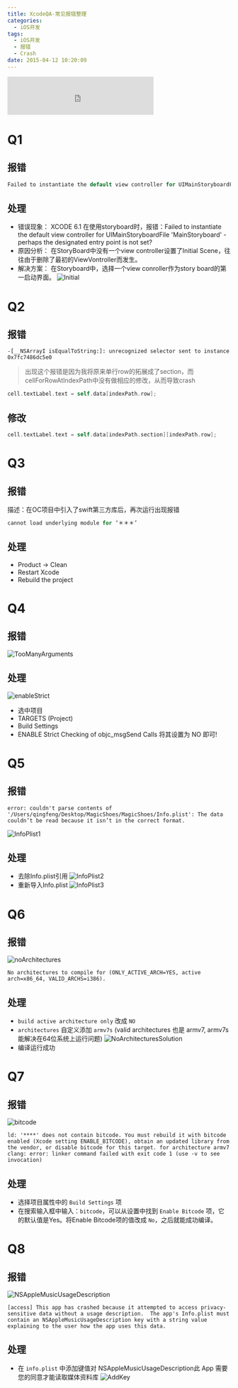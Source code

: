 ```yaml
---
title: XcodeQA-常见报错整理
categories:
  - iOS开发
tags:
  - iOS开发
  - 报错
  - Crash
date: 2015-04-12 10:20:09
---
```


<iframe frameborder="no" border="0" marginwidth="0" marginheight="0" width=330 height=86 src="http://music.163.com/outchain/player?type=2&id=19945735&auto=1&height=66"></iframe>

# Q1
## 报错
```objectiveC
Failed to instantiate the default view controller for UIMainStoryboardFile
```

## 处理
* 错误现象：
XCODE 6.1 在使用storyboard时，报错：Failed to instantiate the default view controller for UIMainStoryboardFile 'MainStoryboard' - perhaps the designated entry point is not set?
* 原因分析：
在StoryBoard中没有一个view controller设置了Initial Scene，往往由于删除了最初的ViewVontroller而发生。
* 解决方案：
在Storyboard中，选择一个view conroller作为story board的第一启动界面。
![Initial](http://ob6otnqbf.bkt.clouddn.com/initial.png)  


# Q2
## 报错
```vim
-[__NSArrayI isEqualToString:]: unrecognized selector sent to instance 0x7fc7486dc5e0
```
> 出现这个报错是因为我将原来单行row的拓展成了section，而cellForRowAtIndexPath中没有做相应的修改，从而导致crash

```objectiveC
cell.textLabel.text = self.data[indexPath.row];
```

## 修改
```objectiveC
cell.textLabel.text = self.data[indexPath.section][indexPath.row];
```




# Q3
## 报错
描述：在OC项目中引入了swift第三方库后，再次运行出现报错
```objectiveC
cannot load underlying module for ‘＊＊＊’
```

## 处理
* Product -> Clean
* Restart Xcode
* Rebuild the project  



# Q4
## 报错
![TooManyArguments](http://ob6otnqbf.bkt.clouddn.com/817ab7e7b544866fc7f7af02c690f7ac.png)

## 处理
![enableStrict](http://ob6otnqbf.bkt.clouddn.com/1086d37156bd91469c91d380ce7ee6a9.png)
* 选中项目
* TARGETS (Project)
* Build Settings
* ENABLE Strict Checking of objc_msgSend Calls
  将其设置为 NO 即可!



# Q5
## 报错
```vim
error: couldn't parse contents of '/Users/qingfeng/Desktop/MagicShoes/MagicShoes/Info.plist': The data couldn’t be read because it isn’t in the correct format.
```
![InfoPlist1](http://ob6otnqbf.bkt.clouddn.com/InfoPlistBug1.png)

## 处理
* 去除Info.plist引用
![InfoPlist2](http://ob6otnqbf.bkt.clouddn.com/InfoPlistBug2.png)
* 重新导入Info.plist
![InfoPlist3](http://ob6otnqbf.bkt.clouddn.com/InfoPlistBug3.png)



# Q6
## 报错
![noArchitectures](http://ob6otnqbf.bkt.clouddn.com/148bcbd67f48ac0a16800052bf4a2c10.png)
```vim
No architectures to compile for (ONLY_ACTIVE_ARCH=YES, active arch=x86_64, VALID_ARCHS=i386).
```

## 处理
* `build active architecture only` 改成 `NO`
* `architectures` 自定义添加 `armv7s` (valid architectures 也是 armv7, armv7s 能解决在64位系统上运行问题)
![NoArchitecturesSolution](http://ob6otnqbf.bkt.clouddn.com/3b47708d8ed303db28395efce1ea41f4.png)
* 编译运行成功


# Q7
## 报错
![bitcode](http://ob6otnqbf.bkt.clouddn.com/747a09a1952ee8c7a102595fd098653c.png)
```vim
ld: '****' does not contain bitcode. You must rebuild it with bitcode enabled (Xcode setting ENABLE_BITCODE), obtain an updated library from the vendor, or disable bitcode for this target. for architecture armv7
clang: error: linker command failed with exit code 1 (use -v to see invocation)
```

## 处理
* 选择项目属性中的 `Build Settings` 项
* 在搜索输入框中输入：`bitcode`，可以从设置中找到 `Enable Bitcode` 项，它的默认值是Yes。将Enable Bitcode项的值改成 `No`，之后就能成功编译。


# Q8
## 报错
![NSAppleMusicUsageDescription](http://ob6otnqbf.bkt.clouddn.com/Snip20160914_1.png)
```vim
[access] This app has crashed because it attempted to access privacy-sensitive data without a usage description.  The app's Info.plist must contain an NSAppleMusicUsageDescription key with a string value explaining to the user how the app uses this data.
```
## 处理
* 在 `info.plist` 中添加键值对
    <key>NSAppleMusicUsageDescription</key><string>此 App 需要您的同意才能读取媒体资料库</string>
![AddKey](http://ob6otnqbf.bkt.clouddn.com/Snip20160914_1.png)
